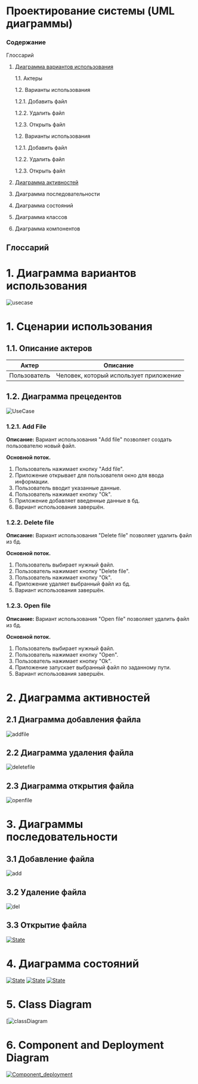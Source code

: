 ﻿# Проектирование системы (UML диаграммы)
### Содержание

 Глоссарий

1.  [Диаграмма вариантов использования](https://github.com/catherine-yarosh-650501/BookerFiles/blob/master/Docs/diagrams/diagrams_di.md#1)

    1.1.  Актеры
    
    1.2.  Варианты использования  
    
    1.2.1.  Добавить файл
    
    1.2.2.  Удалить файл 
    
    1.2.3.  Открыть файл 
    
    1.2.  Варианты использования  
    
    1.2.1.  Добавить файл
    
    1.2.2.  Удалить файл 
    
    1.2.3.  Открыть файл 
    
2.  [Диаграмма активностей](https://github.com/catherine-yarosh-650501/BookerFiles/blob/master/Docs/diagrams/diagrams_di.md#2)
3.  Диаграмма последовательности    
4.  Диаграмма состояний    
5.  Диаграмма классов 
6.  Диаграмма компонентов
    
## Глоссарий

# 1. Диаграмма вариантов использования
![usecase](https://github.com/catherine-yarosh-650501/BookerFiles/blob/master/Docs/diagrams/UseCaseDiagram/UseCase.PNG)
  
# 1. Сценарии использования


## 1.1. Описание актеров

|Актер| Описание |
|--|--|
| Пользователь | Человек, который использует приложение |


## 1.2.  Диаграмма прецедентов 
![UseCase](https://github.com/catherine-yarosh-650501/BookerFiles/blob/master/Docs/diagrams/UseCaseDiagram/UseCase.PNG)
### 1.2.1. Add File

**Описание:**  Вариант использования "Add file" позволяет создать пользователю новый файл.

**Основной поток.**

1.  Пользователь нажимает кнопку "Add file".
2.  Приложение открывает для пользователя окно для ввода информации.
3.  Пользователь вводит указанные данные.
4.  Пользователь нажимает кнопку "Ok".
5.  Приложение добавляет введенные данные в бд.
6.  Вариант использования завершён.
    

### [](https://github.com/greadvx/tistic.co/blob/master/docs/system_design/System_design.md#222-access-to-medical-data-)1.2.2. Delete file


**Описание:**  Вариант использования "Delete file" позволяет удалить файл из бд.

**Основной поток.**

1.  Пользователь выбирает нужный файл.
2. Пользователь нажимает кнопку "Delete file".
4.  Пользователь нажимает кнопку "Ok".
5.  Приложение удаляет выбранный файл из бд.
6.  Вариант использования завершён.
    

### [](https://github.com/greadvx/tistic.co/blob/master/docs/system_design/System_design.md#223-add-medical-information-)1.2.3. Open file

**Описание:**  Вариант использования "Open file" позволяет удалить файл из бд.

**Основной поток.**

1.  Пользователь выбирает нужный файл.
2. Пользователь нажимает кнопку "Open".
4.  Пользователь нажимает кнопку "Ok".
5.  Приложение запускает выбранный файл по заданному пути.
6.  Вариант использования завершён.
    
# 2. Диаграмма активностей
## 2.1 Диаграмма добавления файла
![addfile](https://github.com/catherine-yarosh-650501/BookerFiles/blob/master/Docs/diagrams/ActivitiesDiagrams/add_File.jpg)

## 2.2 Диаграмма удаления файла
![deletefile](https://github.com/catherine-yarosh-650501/BookerFiles/blob/master/Docs/diagrams/ActivitiesDiagrams/delete_File.jpg)
## 2.3 Диаграмма открытия файла
![openfile](https://github.com/catherine-yarosh-650501/BookerFiles/blob/master/Docs/diagrams/ActivitiesDiagrams/open_file.jpg)
# 3. Диаграммы последовательности
## 3.1 Добавление файла
![add](https://github.com/catherine-yarosh-650501/BookerFiles/blob/master/Docs/diagrams/SequencesDiagrams/%D0%B7%D0%B0%D0%BF%D0%B8%D1%81%D0%B0%D1%82%D1%8C%20%D1%84%D0%B0%D0%B9%D0%BB%20%D0%B2%20%D0%B1%D0%B4.png)
## 3.2 Удаление файла
![del](https://github.com/catherine-yarosh-650501/BookerFiles/blob/master/Docs/diagrams/SequencesDiagrams/%D0%A3%D0%B4%D0%B0%D0%BB%D0%B8%D1%82%D1%8C%20%D1%84%D0%B0%D0%B9%D0%BB%20%D0%B8%D0%B7%20%D0%B1%D0%B4.png)
## 3.3 Открытие файла
[![State](https://github.com/catherine-yarosh-650501/BookerFiles/blob/master/Docs/diagrams/SequencesDiagrams/%D0%BE%D1%82%D0%BA%D1%80%D1%8B%D1%82%D1%8C%20%D1%84%D0%B0%D0%B9%D0%BB.png)](https://github.com/catherine-yarosh-650501/BookerFiles/blob/master/Docs/diagrams/SequencesDiagrams/%D0%BE%D1%82%D0%BA%D1%80%D1%8B%D1%82%D1%8C%20%D1%84%D0%B0%D0%B9%D0%BB.png)
# 4. Диаграмма состояний

[![State](https://github.com/catherine-yarosh-650501/BookerFiles/blob/master/Docs/diagrams/StateDiagram/AddFile.JPG)](https://github.com/catherine-yarosh-650501/BookerFiles/blob/master/Docs/diagrams/StateDiagram/AddFile.JPG)
[![State](https://github.com/catherine-yarosh-650501/BookerFiles/blob/master/Docs/diagrams/StateDiagram/DeleteFile.JPG)](https://github.com/catherine-yarosh-650501/BookerFiles/blob/master/Docs/diagrams/StateDiagram/DeleteFile.JPG)
[![State](https://github.com/catherine-yarosh-650501/BookerFiles/blob/master/Docs/diagrams/StateDiagram/OpenFile.JPG)](https://github.com/catherine-yarosh-650501/BookerFiles/blob/master/Docs/diagrams/StateDiagram/OpenFile.JPG)

# 5. Class Diagram
[![classDiagram](https://github.com/catherine-yarosh-650501/BookerFiles/blob/master/Docs/diagrams/classDiagram/ClassDiagram.JPG)

# 6. Component and Deployment Diagram

[![Component_deployment](https://github.com/catherine-yarosh-650501/BookerFiles/blob/master/Docs/diagrams/ComponentDiagram/ComponentDiagram.jpg)](https://github.com/catherine-yarosh-650501/BookerFiles/blob/master/Docs/diagrams/ComponentDiagram/ComponentDiagram.jpg)

